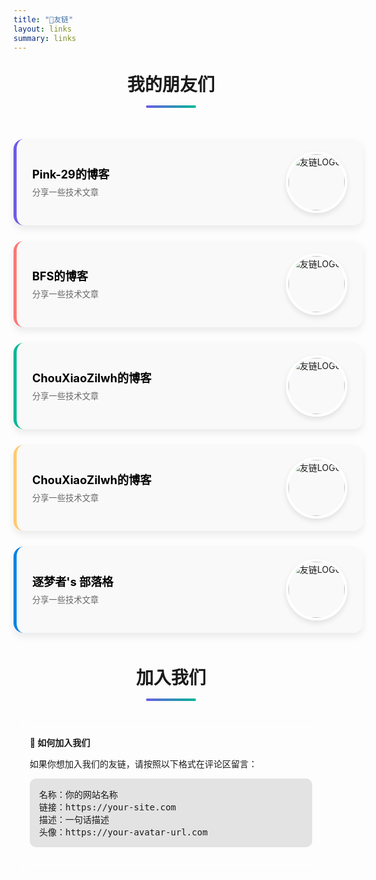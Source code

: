 ```yaml
---
title: "🤝友链"
layout: links
summary: links
---
```


<style>
    .friend-links {
        display: flex;
        flex-direction: column;
        gap: 25px; /* 增加间距 */
        padding: 20px 0;
    }

    .friend-link {
        display: flex;
        justify-content: space-between;
        align-items: center;
        text-decoration: none;
        color: var(--content);
        background-color: rgba(249, 249, 249, 0.8); /* 半透明背景 */
        box-shadow: 0 6px 12px rgba(0, 0, 0, 0.08); /* 更柔和的阴影 */
        transition: all 0.4s ease; /* 平滑过渡效果 */
        padding: 20px 25px;
        border-radius: 16px;
        width: 100%;
        border-left: 5px solid #6c5ce7; /* 左侧彩色边框 */
    }

    .friend-link:hover {
        transform: translateY(-8px); /* 鼠标悬停时上移 */
        box-shadow: 0 12px 24px rgba(0, 0, 0, 0.12); /* 鼠标悬停时阴影加深 */
        background-color: rgba(255, 255, 255, 0.95); /* 悬停时背景变亮 */
    }

    .friend-link .info {
        flex: 1;
        text-align: left;
        padding-right: 25px;
    }

    .friend-link .name {
        font-weight: bold;
        font-size: 1.3em;
        margin-bottom: 8px;
        color: rgb(0 0 0);
        transition: color 0.3s;
    }

    .friend-link:hover .name {
        color: #6c5ce7; /* 悬停时名称变色 */
    }

    .friend-link .description {
        color: #666;
        font-size: 0.95em;
        line-height: 1.5;
    }

    .friend-link img {
        width: 90px; /* 稍微增大图片 */
        height: 90px;
        border-radius: 50%;
        object-fit: cover;
        border: 4px solid #fff; /* 图片白色边框 */
        box-shadow: 0 4px 8px rgba(0, 0, 0, 0.1); /* 图片阴影 */
        transition: transform 0.4s;
    }
    
    .friend-link:hover img {
        transform: rotate(360deg); /* 图片旋转效果 */
    }
    
    /* 为不同的友链设置不同的边框颜色 */
    .friend-link:nth-child(1) {
        border-left-color: #6c5ce7;
    }
    
    .friend-link:nth-child(2) {
        border-left-color: #ff7675;
    }
    
    .friend-link:nth-child(3) {
        border-left-color: #00b894;
    }
    
    .friend-link:nth-child(4) {
        border-left-color: #fdcb6e;
    }

    .friend-link:nth-child(5) {
        border-left-color: #0984e3; 
    }
    
    /* 添加页面标题样式 */
    .links-title {
        text-align: center;
        margin: 30px 0;
        font-size: 2em;
        color: var(--content);  /* 使用主题变量 */
        position: relative;
    }
    
    .links-title:after {
        content: "";
        display: block;
        width: 80px;
        height: 4px;
        background: linear-gradient(to right, #6c5ce7, #00b894);
        margin: 15px auto;
        border-radius: 2px;
    }
    .join-info {
        background: rgba(255, 255, 255, 0.05);
        backdrop-filter: blur(10px);
        padding: 25px;
        border-radius: 15px;
        margin-top: 30px;
        border: 1px solid rgba(255, 255, 255, 0.1);
    }

    .join-info h3 {
        color: var(--primary);
        margin-bottom: 15px;
    }

    .join-info pre {
        background: rgba(0, 0, 0, 0.1);
        padding: 15px;
        border-radius: 10px;
        overflow-x: auto;
    }
</style>

<h2 class="links-title">我的朋友们</h2>

<div class="friend-links">
    <a class="friend-link" href="https://pink-29.github.io/" target="_blank">
        <div class="info">
            <div class="name">Pink-29的博客</div>
            <div class="description">分享一些技术文章</div>
        </div>
        <img src="https://cdn.jsdelivr.net/gh/Pink-29/Pink-29.github.io/favicon.ico" alt="友链LOGO" loading="lazy">
    </a>
    <a class="friend-link" href="http://8.153.195.193/" target="_blank">
        <div class="info">
            <div class="name">BFS的博客</div>
            <div class="description">分享一些技术文章</div>
        </div>
        <img src="http://8.153.195.193:9000/bfs/202504021704187.png" alt="友链LOGO" loading="lazy">
    </a>
    <a class="friend-link" href="https://chouxiaozilwh.github.io/" target="_blank">
        <div class="info">
            <div class="name">ChouXiaoZilwh的博客</div>
            <div class="description">分享一些技术文章</div>
        </div>
        <img src="http://8.153.195.193:9000/bfs/202504021704187.png" alt="友链LOGO" loading="lazy">
    </a>
    <a class="friend-link" href="https://popoversail.github.io/" target="_blank">
        <div class="info">
            <div class="name">ChouXiaoZilwh的博客</div>
            <div class="description">分享一些技术文章</div>
        </div>
        <img src="https://encrypted-tbn0.gstatic.com/images?q=tbn:ANd9GcQnfxGNwUz1HcvwlfbN7sqbeb6eMHh43XCRPA&s" alt="友链LOGO" loading="lazy">
    </a>
    <a class="friend-link" href="https://xfwmhxx.github.io/My-Blog/" target="_blank">
        <div class="info">
            <div class="name">逐梦者's 部落格</div>
            <div class="description">分享一些技术文章</div>
        </div>
        <img src="https://xfwmhxx.github.io/Blog-pic-bed/img/ee432f6ef2ee2c500f79c8825d666123.png" alt="友链LOGO" loading="lazy">
    </a>
</div>
<h2 class="links-title">加入我们</h2>
<div class="join-info">
    <strong>🎉 如何加入我们</strong>
    <p>如果你想加入我们的友链，请按照以下格式在评论区留言：</p>
    <pre>
名称：你的网站名称
链接：https://your-site.com
描述：一句话描述
头像：https://your-avatar-url.com</pre>
</div>